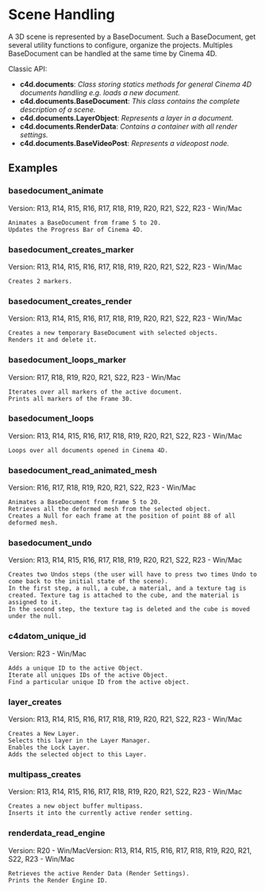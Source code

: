 # Scene Handling

A 3D scene is represented by a BaseDocument. Such a BaseDocument, get several utility functions to configure, organize the projects.
Multiples BaseDocument can be handled at the same time by Cinema 4D.

Classic API:
- **c4d.documents**: *Class storing statics methods for general Cinema 4D documents handling e.g. loads a new document.*
- **c4d.documents.BaseDocument**: *This class contains the complete description of a scene.*
- **c4d.documents.LayerObject**: *Represents a layer in a document.*
- **c4d.documents.RenderData**: *Contains a container with all render settings.*
- **c4d.documents.BaseVideoPost**: *Represents a videopost node.*

## Examples

### basedocument_animate
Version: R13, R14, R15, R16, R17, R18, R19, R20, R21, S22, R23 - Win/Mac

    Animates a BaseDocument from frame 5 to 20.
    Updates the Progress Bar of Cinema 4D.

### basedocument_creates_marker
Version: R13, R14, R15, R16, R17, R18, R19, R20, R21, S22, R23 - Win/Mac

    Creates 2 markers.

### basedocument_creates_render
Version: R13, R14, R15, R16, R17, R18, R19, R20, R21, S22, R23 - Win/Mac

    Creates a new temporary BaseDocument with selected objects.
    Renders it and delete it.

### basedocument_loops_marker
Version: R17, R18, R19, R20, R21, S22, R23 - Win/Mac

    Iterates over all markers of the active document.
    Prints all markers of the Frame 30.

### basedocument_loops
Version: R13, R14, R15, R16, R17, R18, R19, R20, R21, S22, R23 - Win/Mac

    Loops over all documents opened in Cinema 4D.

### basedocument_read_animated_mesh
Version: R16, R17, R18, R19, R20, R21, S22, R23 - Win/Mac

    Animates a BaseDocument from frame 5 to 20.
    Retrieves all the deformed mesh from the selected object.
    Creates a Null for each frame at the position of point 88 of all deformed mesh.
    
### basedocument_undo
Version: R13, R14, R15, R16, R17, R18, R19, R20, R21, S22, R23 - Win/Mac

    Creates two Undos steps (the user will have to press two times Undo to come back to the initial state of the scene).
    In the first step, a null, a cube, a material, and a texture tag is created. Texture tag is attached to the cube, and the material is assigned to it.
    In the second step, the texture tag is deleted and the cube is moved under the null.

### c4datom_unique_id
Version: R23 - Win/Mac

    Adds a unique ID to the active Object.
    Iterate all uniques IDs of the active Object.
    Find a particular unique ID from the active object.

### layer_creates
Version: R13, R14, R15, R16, R17, R18, R19, R20, R21, S22, R23 - Win/Mac

    Creates a New Layer.
    Selects this layer in the Layer Manager.
    Enables the Lock Layer.
    Adds the selected object to this Layer.
    
### multipass_creates
Version: R13, R14, R15, R16, R17, R18, R19, R20, R21, S22, R23 - Win/Mac

    Creates a new object buffer multipass.
    Inserts it into the currently active render setting.
    
### renderdata_read_engine
Version: R20 - Win/MacVersion: R13, R14, R15, R16, R17, R18, R19, R20, R21, S22, R23 - Win/Mac

    Retrieves the active Render Data (Render Settings).
    Prints the Render Engine ID.
    
